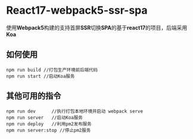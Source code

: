 # React17-webpack5-ssr-spa
使用**Webpack5**构建的支持首屏**SSR**切换**SPA**的基于**react17**的项目，后端采用**Koa**

## 如何使用

 ```shell
 npm run build //打包生产环境前后端代码
 npm run start //启动Koa服务
 ```

## 其他可用的指令

 ```shell
 npm run dev      //执行打包本地环境并启动 webpack serve
 npm run server   //启动Koa服务
 npm run deploy   //利用pm2发布服务
 npm run server:stop //停止pm2服务
 ```